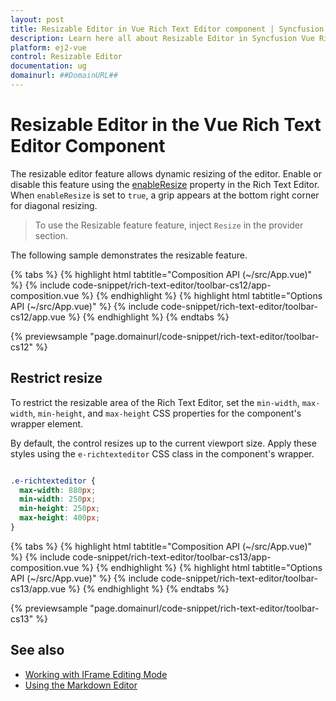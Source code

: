 ```yaml
---
layout: post
title: Resizable Editor in Vue Rich Text Editor component | Syncfusion
description: Learn here all about Resizable Editor in Syncfusion Vue Rich Text Editor component of Syncfusion Essential JS 2 and more.
platform: ej2-vue
control: Resizable Editor
documentation: ug
domainurl: ##DomainURL##
---
```


# Resizable Editor in the Vue Rich Text Editor Component

The resizable editor feature allows dynamic resizing of the editor. Enable or disable this feature using the [enableResize](https://ej2.syncfusion.com/vue/documentation/api/rich-text-editor#enableresize) property in the Rich Text Editor. When `enableResize` is set to `true`, a grip appears at the bottom right corner for diagonal resizing.

> To use the Resizable feature feature, inject `Resize` in the provider section.

The following sample demonstrates the resizable feature.

{% tabs %}
{% highlight html tabtitle="Composition API (~/src/App.vue)" %}
{% include code-snippet/rich-text-editor/toolbar-cs12/app-composition.vue %}
{% endhighlight %}
{% highlight html tabtitle="Options API (~/src/App.vue)" %}
{% include code-snippet/rich-text-editor/toolbar-cs12/app.vue %}
{% endhighlight %}
{% endtabs %}
        
{% previewsample "page.domainurl/code-snippet/rich-text-editor/toolbar-cs12" %}

## Restrict resize

To restrict the resizable area of the Rich Text Editor, set the `min-width`, `max-width`, `min-height`, and `max-height` CSS properties for the component's wrapper element. 

By default, the control resizes up to the current viewport size. Apply these styles using the `e-richtexteditor`  CSS class in the component's wrapper.

```CSS

.e-richtexteditor {
  max-width: 880px;
  min-width: 250px;
  min-height: 250px;
  max-height: 400px;
}

```

{% tabs %}
{% highlight html tabtitle="Composition API (~/src/App.vue)" %}
{% include code-snippet/rich-text-editor/toolbar-cs13/app-composition.vue %}
{% endhighlight %}
{% highlight html tabtitle="Options API (~/src/App.vue)" %}
{% include code-snippet/rich-text-editor/toolbar-cs13/app.vue %}
{% endhighlight %}
{% endtabs %}
        
{% previewsample "page.domainurl/code-snippet/rich-text-editor/toolbar-cs13" %}

## See also

* [Working with IFrame Editing Mode](./iframe)
* [Using the Markdown Editor](../../markdown-editor/getting-started)